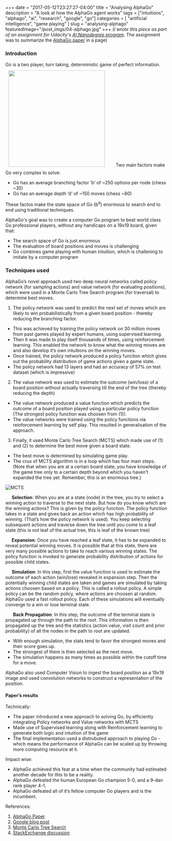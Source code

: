 +++
date        = "2017-05-12T23:27:27-04:00"
title       = "Analysing AlphaGo"
description = "A look at how the AlphaGo agent works"
tags        = ["intuitions", "alphago", "ai", "research", "google", "go"]
categories  = [ "artificial intelligence", "game playing" ]
slug        = "analysing-alphago"
featuredImage="/post_imgs/04-alphago.jpg"
+++
(_I wrote this piece as part of an assignment for Udacity's <a href="https://in.udacity.com/course/artificial-intelligence-nanodegree--nd889/">AI Nanodegree program</a>_. The assignment was to summarize the [AlphaGo paper](https://storage.googleapis.com/deepmind-media/alphago/AlphaGoNaturePaper.pdf) in a page)

### Introduction

Go is a two player, turn taking, deterministic game of perfect information.
<img style="width: 300px; padding:10px 30px 10px 10px" src="/post_imgs/04-alphago.jpg">
Two main factors make Go very complex to solve:

* Go has an average branching factor ‘b’ of ~250 options per node (chess ~35)
* Go has an average depth ‘d’ of ~150 moves (chess ~80)

These factos make the state space of Go (b<sup>d</sup>) enormous to search end to end using traditional techniques.

AlphaGo's goal was to create a computer Go program to beat world class Go professional players, without any handicaps on a 19x19 board, given that:
* The search space of Go is just enormous 
* The evaluation of board positions and moves is challenging
* Go combines game playing with human intuition, which is challening to imitate by a computer program

### Techniques used

AlphaGo’s novel approach used two deep neural networks called policy network (for sampling actions) and value network (for evaluating positions), which were used in a Monte Carlo Tree Search program (for traversal) to determine best moves. 

1. The policy network was used to predict the next set of moves which are likely to win probabilistically from a given board position - thereby reducing the branching factor.
 * This was achieved by training the policy network on 30 million moves from past games played by expert humans, using supervised learning. 
 * Then it was made to play itself thousands of times, using reinforcement learning. This enabled the network to know what the winning moves are and also develop it’s own intuitions on the winning moves.
 * Once trained, the policy network produced a policy function which gives out the probability distribution of game actions given a game state.
 * The policy network had 13 layers and had an accuracy of 57% on test dataset (which is impressive)

2. The value network was used to estimate the outcome (win/loss) of a board position without actually traversing till the end of the tree (thereby reducing the depth)
 * The value network produced a value function which predicts the outcome of a board position played using a particular policy function (The strongest policy function was choosen from (1)).
 * The value networks were trained using the policy functions via reinforcement learning by self play. This resulted in generalisation of the approach.

3. Finally, it used Monte Carlo Tree Search (MCTS) which made use of (1) and (2) to determine the best move given a board state. 
 * The best move is determined by simulating game play. 
 * The crux of MCTS algorithm is in a loop which has four main steps. (Note that when you are at a certain board state, you have knowledge of the game tree only to a certain depth beyond which you haven’t expanded the tree yet. Remember, this is an enormous tree.)

<img src="/post_imgs/04-mcts.png" alt="MCTS" />


&nbsp;&nbsp;&nbsp;&nbsp;&nbsp;**Selection**: When you are at a state (node) in the tree, you try to select a winning action to traverse to the next state. But how do you know which are the winning actions? This is given by the policy function. The policy function takes in a state and gives back an action which has high probability of winning. (That’s how the policy network is used). You keep selecting subsequent actions and traverse down the tree until you come to a leaf state (this is not leaf of the actual tree, this is leaf of the known tree)

&nbsp;&nbsp;&nbsp;&nbsp;&nbsp;**Expansion**: Once you have reached a leaf state, it has to be expanded to reveal potential winning moves. It is possible that at this state, there are very many possible actions to take to reach various winning states. The policy function is invoked to generate probability distribution of actions for possible child states.

&nbsp;&nbsp;&nbsp;&nbsp;&nbsp;**Simulation**: In this step, first the value function is used to estimate the outcome of each action (win/lose) revealed in expansion step. Then the potentially winning child states are taken and games are simulated by taking actions choosen based on a policy. This is called a rollout policy. A simple policy can be the random policy, where actions are choosen at random. AlphaGo used a fast rollout policy. Each of these simulations will eventually converge to a win or lose terminal state.

&nbsp;&nbsp;&nbsp;&nbsp;&nbsp; **Back Propagation**: In this step, the outcome of the terminal state is propagated up through the path to the root. This information is then propagated up the tree and the statistics (action value, visit count and prior  probability) of all the nodes in the path to root are updated.


 * With enough simulation, the stats tend to favor the strongest moves and their score goes up. 
 * The strongest of them is then selected as the next move.
 * The simulation happens as many times as possible within the cutoff time for a move. 

AlphaGo also used Computer Vision to ingest the board position as a 19x19 image and used convolution networks to construct a representation of the position.

#### Paper’s results

Technically:

* The paper introduced a new approach to solving Go, by efficiently integrating Policy networks and Value networks with MCTS
* Made use of Supervised learning along with Reinforcement learning to generate both logic and intuition of the game
* The final implementation used a distrubuted approach to playing Go - which means the performance of AlphaGo can be scaled up by throwing more computing resource at it. 

Impact wise:

* AlphaGo achieved this feat at a time when the community had estimated another decade for this to be a reality.
* AlphaGo defeated the human European Go champion 5-0, and a 9-dan rank player 4-1. 
* AlphaGo defeated all of it’s fellow computer Go players and is the incumbent.

References:

1. [AlphaGo Paper](https://storage.googleapis.com/deepmind-media/alphago/AlphaGoNaturePaper.pdf)
2. [Google blog post](https://research.googleblog.com/2016/01/alphago-mastering-ancient-game-of-go.html)
3. [Monte Carlo Tree Search](https://en.wikipedia.org/wiki/Monte_Carlo_tree_search)
4. [StackExchange discussion](https://datascience.stackexchange.com/questions/10932/difference-between-alphagos-policy-network-and-value-network)
